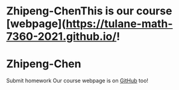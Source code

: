 
# Zhipeng-ChenThis is our course [webpage](https://tulane-math-7360-2021.github.io/!

# Zhipeng-Chen
Submit homework
Our course webpage is on [GitHub](https://tulane-math-7360-2021.github.io/) too!


